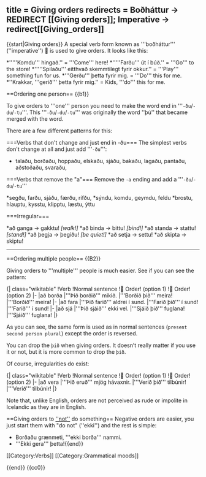 title = Giving orders
redirects = Boðháttur -> REDIRECT [[Giving orders]]; Imperative -> redirect[[Giving_orders]]
---

{{start|Giving orders}}
A special verb form known as '''boðháttur''' (''imperative'') 👮 is used to give orders. It looks like this:

*'''''Komdu''' hingað.'' = '''Come''' here!
*'''''Farðu''' út í búð.'' = '''Go''' to the store!
*'''''Spilaðu''' eitthvað skemmtilegt fyrir okkur.'' = '''Play''' something fun for us.
*'''Gerðu''' þetta fyrir mig. = '''Do''' this for me.
*''Krakkar, '''gerið''' þetta fyrir mig.'' = Kids, '''do''' this for me.

==Ordering one person==
{{b1}}

To give orders to '''one''' person you need to make the word end in '''`-ðu`/`-du`/`-tu`'''. This '''`-ðu`/`-du`/`-tu`''' was originally the word ''þú'' that became merged with the word.<!-- Citation needed -->

There are a few different patterns for this:

===Verbs that don't change and just end in -ðu===
The simplest verbs don't change at all and just add '''`-ðu`''':

* talaðu, borðaðu, hoppaðu, elskaðu, sjáðu, bakaðu, lagaðu, pantaðu, aðstoðaðu, svaraðu,

===Verbs that remove the "a"===
Remove the `-a` ending and add a '''`-ðu`/`-du`/`-tu`'''

*segðu, farðu, sjáðu, færðu, rífðu,
*sýndu, komdu, geymdu, feldu
*brostu, hlauptu, kysstu, klipptu, læstu, ýttu

===Irregular===

*að ganga → gakktu! <i>[walk!]</i>
*að binda → bittu! <i>[bind!]</i>
*að standa → stattu! <i>[stand!]</i>
*að þegja → þegiðu! <i>[be quiet!]</i>
*að setja → settu!
*að skipta → skiptu!

----

==Ordering multiple people==
{{B2}}

Giving orders to '''multiple''' people is much easier. See if you can see the pattern:

{| class="wikitable"
!Verb
!Normal sentence
!👮 Order! (option 1)
!👮 Order! (option 2)
|-
|að borða
|'''Þið borðið''' mikið.
|'''Borðið þið''' meira!
|'''Borðið''' meira!
|-
|að fara
|'''Þið farið''' aldrei í sund.
|'''Farið þið''' í sund!
|'''Farið''' í sund!
|-
|að sjá
|'''Þið sjáið''' ekki vel.
|'''Sjáið þið''' fuglana!
|'''Sjáið''' fuglana!
|}

As you can see, the same form is used as in normal sentences (`present second person plural`) except the order is reversed.

You can drop the `þið` when giving orders. It doesn’t really matter if you use it or not, but it is more common to drop the `þið`.

Of course, irregularities do exist:

{| class="wikitable"
!Verb
!Normal sentence
!👮 Order! (option 1)
!👮 Order! (option 2)
|-
|að vera
|'''Þið eruð''' mjög hávaxnir.
|'''Verið þið''' tilbúnir!
|'''Verið''' tilbúnir!
|}

Note that, unlike English, orders are not perceived as rude or impolite in Icelandic as they are in English.

==Giving orders to <u>''not''</u> do something==
Negative orders are easier, you just start them with "do not" (''ekki'') and the rest is simple:

* Borðaðu grænmeti, '''ekki borða''' nammi.
* '''Ekki gera''' þetta!{{end}}

[[Category:Verbs]]
[[Category:Grammatical moods]]

{{end}}
<noinclude>{{cc0}}</noinclude>